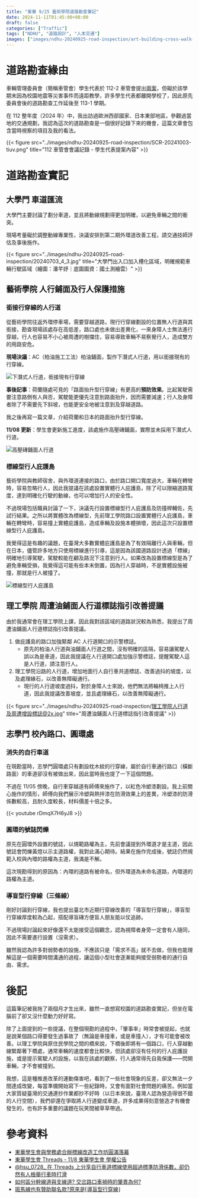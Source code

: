 ```yaml
---
title: "東華 9/25 藝術學院道路勘查筆記"
date: 2024-11-11T01:45:00+08:00
draft: false
categories: ["Traffic"]
tags: ["NDHU", "道路設計", "人本交通"]
images: ["images/ndhu-20240925-road-inspection/art-building-cross-walk-and-sidewalk.jpeg"]
---
```


# 道路勘查緣由

車輛管理委員會（簡稱車管會）學生代表於 112-2 車管會提出[兩案](https://ga.ndhu.edu.tw/var/file/6/1006/img/1710/400157295.pdf)，但礙於該學期末因為校園地震等災害事件而遠距教學，許多學生代表都離開學校了，因此原先委員會後的道路勘查工作延後至 113-1 學期。

在 112 整年度（2024 年）中，我出訪過歐洲西部國家、日本東部地區，參觀過當地的交通規劃，我認為這次的道路勘查是一個很好記錄下來的機會，這篇文章會包含當時視察的項目及我的看法。

{{< figure src="../images/ndhu-20240925-road-inspection/SCR-20241003-tiuv.png" title="112 車管會會議記錄 - 學生代表提案內容" >}}

# 道路勘查實記

## 大學門 車道匯流

大學門主要討論了劃分車道，並且將動線規劃得更加明確，以避免車輛之間的衝突。

現場考量礙於調整動線專業性，決議安排到第二期外環道改善工程，請交通技師評估及事後施作。

{{< figure src="../images/ndhu-20240925-road-inspection/20240703_4_3.jpg" title="大學門出入口加入槽化區域，明確規範車輛行駛區域（繪圖：潘芊妤｜底圖圖資：國土測繪雲）" >}}

## 藝術學院 人行鋪面及行人保護措施

### 銜接行穿線的人行道

從藝術學院往返外環停車場，需要穿越道路，現行行穿線劃設的位置無人行道與其銜接，勘查現場該處存在高低差，路口處也未做出差異化，一來身障人士無法進行穿越，行人也容易不小心被周遭的樹擋住，容易導致車輛不易察覺行人，造成雙方的用路安危。

**現場決議**：AC（柏油施工工法）柏油鋪面，製作下潛式人行道，用以銜接現有的行穿線。

![下潛式人行道，銜接現有行穿線](../images/ndhu-20240925-road-inspection/art-building-cross-walk-and-sidewalk.jpeg)

**事後記事**：荷蘭隨處可見的「路面抬升型行穿線」有更高的**預防效果**。比起駕駛需要注意路側有人與否，駕駛能更優先注意到路面抬升，因而需要減速；行人及身障者除了不需要先下斜坡，也能更安全地被注意到及穿越道路。

我之後再寫一篇文章，介紹荷蘭和日本的路面抬升型行穿線。

**11/08 更新**：學生會更新施工進度，該處施作高壓磚鋪面，實際並未採用下潛式人行道。

![高壓磚鋪面人行道](../images/ndhu-20240925-road-inspection/SCR-20241111-bhiq.jpeg)

### 標線型行人庇護島

藝術學院與教師宿舍，與外環道連接的路口，由於路口開口寬度過大，車輛在轉彎時，容易忽略行人，因此我提議在該處設置實體行人庇護島，除了可以限縮道路寬度，達到明確化行駛的動線，也可以增加行人的安全性。

不過現場包括職員討論了一下，決議先行設置標線型行人庇護島及防撞桿輔佐，先試行結果。之所以將實體改為標線型，先前理工學院路口設置實體行人庇護島，車輛在轉彎時，容易撞上實體庇護島，造成車輛及設施本體損壞，因此這次只設置標線型行人庇護島。

我覺得這是有趣的議題，在臺灣大多數實體庇護島是為了有效隔離行人與車輛，但在日本，儘管許多地方只使用標線進行引導，這是因為該國道路設計透過「標線」明確地引導駕駛，駕駛較能在顧及路況下注意到行人。如果改為設置標線型是為了避免車輛受損，我覺得這可能有些本末倒置，因為行人穿越時，不是實體設施被撞，那就是行人被撞了。

![標線型行人庇護島](../images/ndhu-20240925-road-inspection/Frame-5870.jpg)


## 理工學院 周遭油鋪面人行道標誌指引改善提議

由於我通常會在理工學院上課，因此我對該區域的道路狀況較為熟悉，我提出了周遭油鋪面人行道標誌指引改善提議。

1. 做庇護島的路口加強緊鄰 AC 人行道開口的示警標誌。
    - 原先的柏油人行道與油鋪面人行道之間，沒有明確的區隔，容易讓駕駛人誤以為是車道，因此我提議在人行道開口處加強示警標誌，提醒駕駛人這是人行道，請注意行人。
2. 理工學院沿路的人行道，增加地面行人自行車共道標誌、改善過抖的坡度，以及處理緣石，以改善無障礙通行。
    - 現行的人行道坡度過抖，對於身障人士來說，他們無法將輪椅推上人行道，因此我提議改善坡度，並且處理緣石，以改善無障礙通行。

{{< figure src="../images/ndhu-20240925-road-inspection/理工學院人行道及周遭增設標誌@2x.jpg" title="周遭油鋪面人行道標誌指引改善提議" >}}

## 志學門 校內路口、圓環處

### 消失的自行車道

在現勘當時，志學門圓環處只有劃設枕木紋的行穿線，屬於自行車通行路口（橫斷路面）的車道卻沒有被做出來，因此當時我也提了一下這個問題。

不過在 11/05 傍晚，自行車穿越道有師傅來施作了，以紅色冷塑漆劃設。我上前關心施作的情形，師傅向我們展示冷塑與熱拌漆在防滑效果上的差異，冷塑漆的防滑係數較高，且耐久度較長，材料價差十倍之多。

{{< youtube rDmqX7H6yJ8 >}}

### 圓環的號誌閃爍

原先在圓環外設置的號誌，以規範路權為主，先前會議提到外環道才是主道，因此號誌會閃爍黃燈以示主道路權，我對此滿心期待。結果在施作完成後，號誌仍然規範入校與內環的路權為主道，我滿是不解。

這次現勘得到的原因為：內環的道路有被命名，但外環道為未命名道路，內環道的路權為主道。

### 導盲型行穿線（三條線）

剛好討論到行穿線，我也提出臺北市近期行穿線改善的「導盲型行穿線」，導盲型行穿線厚度較為凸起，搭配導盲磚方便盲人朋友能以仗追跡。

不過現場討論起來好像還不太能接受這個觀念，認為視障者身旁一定會有人隨同，因此不需要進行設置（沒需求）。

雖然我認為許多對弱勢者的設施，不應該只是「需求不高」就不去做，但我也能理解這是一個需要時間溝通的過程，讓這個小型社會逐漸能夠接受弱勢者的通行自由、需求。

# 後記

這篇筆記被我拖了兩個月才生出來，雖然一直想寫校園的道路勘查實記，但坐在電腦前了卻又沒什麼動力好好寫。

除了上面提到的一些提議，在整個現勘的過程中，「肇事率」時常會被提起，也就是說某個路口得要發生過事故了（無論是車撞車，或是車撞人），才有可能會被改善。以理工學院與原住民學院之間的橋來說，下橋後即將有一個路口，行人穿越動線緊鄰著下橋處，通常車輛的速度都會比較快，但該處卻沒有任何的行人庇護設施，或是提示駕駛人的設施，以我在該處的觀察，行人通常得先自我保護——閃開車輛，才不會被撞到。

我想，這是種推進改革的運動傷害吧，看到了一些社會現象的反差，卻又無法一夕間達成改變，每當準備開始寫下一些紀錄時，又會有面對社會問題的痛苦。例如當大家質疑臺灣的交通連抄作業都抄不好時（以日本來說，臺灣人認為營造得很不錯的人行空間），我們卻還在爭取將人行道變成車道，許多成果得刻意營造才有機會發生的，也有許多重要的議題在玩笑間被草草帶過。

# 參考資料

- [東華學生會與學務處合辦標線改造工作坊圓滿落幕](https://www.ndhu.edu.tw/p/406-1000-226232,r5927.php?Lang=zh-tw)
- [東華學生會 Threads - 11/8 東華學生會 學權公告](https://www.threads.net/@ndhu_sa/post/DCHXeW_S39Z)
- [@hsu_0728_ 在 Threads 上分享自行車道標線使用超過標準防滑係數，卻仍然有人檢舉行車時打滑](https://www.threads.net/@hsu_0728_/post/DCI_LcsvjAK)
- [如何區分幹線道與支線道? 交岔路口車禍時的肇責為何?](https://www.carbaby.com.tw/arterial_road-and-side_road/)
- [斑馬線也有贊助聯名款?原來是⌈導盲型行穿線⌋](https://news.tvbs.com.tw/life/2149568)